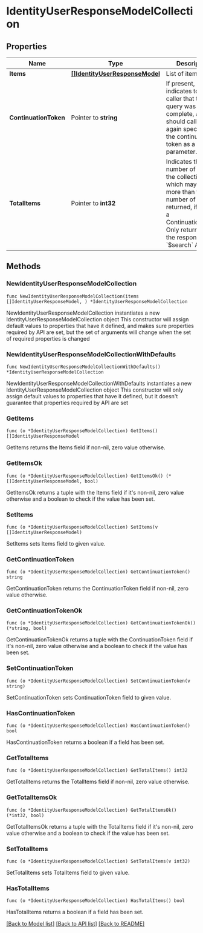 # IdentityUserResponseModelCollection

## Properties

Name | Type | Description | Notes
------------ | ------------- | ------------- | -------------
**Items** | [**[]IdentityUserResponseModel**](IdentityUserResponseModel.md) | List of items. | 
**ContinuationToken** | Pointer to **string** | If present, indicates to the caller that the query was not complete, and they should call the API again specifying the continuation token as a query parameter. | [optional] 
**TotalItems** | Pointer to **int32** | Indicates the total number of items in the collection, which may be more than the number of Items returned, if there is a ContinuationToken.  Only returned in the response to &#x60;$search&#x60; APIs. | [optional] 

## Methods

### NewIdentityUserResponseModelCollection

`func NewIdentityUserResponseModelCollection(items []IdentityUserResponseModel, ) *IdentityUserResponseModelCollection`

NewIdentityUserResponseModelCollection instantiates a new IdentityUserResponseModelCollection object
This constructor will assign default values to properties that have it defined,
and makes sure properties required by API are set, but the set of arguments
will change when the set of required properties is changed

### NewIdentityUserResponseModelCollectionWithDefaults

`func NewIdentityUserResponseModelCollectionWithDefaults() *IdentityUserResponseModelCollection`

NewIdentityUserResponseModelCollectionWithDefaults instantiates a new IdentityUserResponseModelCollection object
This constructor will only assign default values to properties that have it defined,
but it doesn't guarantee that properties required by API are set

### GetItems

`func (o *IdentityUserResponseModelCollection) GetItems() []IdentityUserResponseModel`

GetItems returns the Items field if non-nil, zero value otherwise.

### GetItemsOk

`func (o *IdentityUserResponseModelCollection) GetItemsOk() (*[]IdentityUserResponseModel, bool)`

GetItemsOk returns a tuple with the Items field if it's non-nil, zero value otherwise
and a boolean to check if the value has been set.

### SetItems

`func (o *IdentityUserResponseModelCollection) SetItems(v []IdentityUserResponseModel)`

SetItems sets Items field to given value.


### GetContinuationToken

`func (o *IdentityUserResponseModelCollection) GetContinuationToken() string`

GetContinuationToken returns the ContinuationToken field if non-nil, zero value otherwise.

### GetContinuationTokenOk

`func (o *IdentityUserResponseModelCollection) GetContinuationTokenOk() (*string, bool)`

GetContinuationTokenOk returns a tuple with the ContinuationToken field if it's non-nil, zero value otherwise
and a boolean to check if the value has been set.

### SetContinuationToken

`func (o *IdentityUserResponseModelCollection) SetContinuationToken(v string)`

SetContinuationToken sets ContinuationToken field to given value.

### HasContinuationToken

`func (o *IdentityUserResponseModelCollection) HasContinuationToken() bool`

HasContinuationToken returns a boolean if a field has been set.

### GetTotalItems

`func (o *IdentityUserResponseModelCollection) GetTotalItems() int32`

GetTotalItems returns the TotalItems field if non-nil, zero value otherwise.

### GetTotalItemsOk

`func (o *IdentityUserResponseModelCollection) GetTotalItemsOk() (*int32, bool)`

GetTotalItemsOk returns a tuple with the TotalItems field if it's non-nil, zero value otherwise
and a boolean to check if the value has been set.

### SetTotalItems

`func (o *IdentityUserResponseModelCollection) SetTotalItems(v int32)`

SetTotalItems sets TotalItems field to given value.

### HasTotalItems

`func (o *IdentityUserResponseModelCollection) HasTotalItems() bool`

HasTotalItems returns a boolean if a field has been set.


[[Back to Model list]](../README.md#documentation-for-models) [[Back to API list]](../README.md#documentation-for-api-endpoints) [[Back to README]](../README.md)


